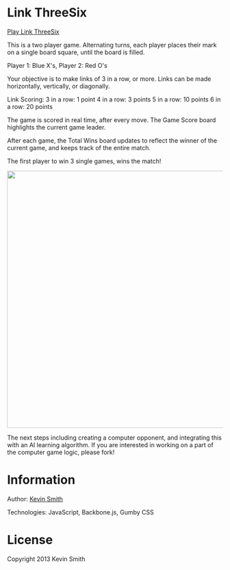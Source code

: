 Link ThreeSix
==================

<a href="http://kevinhamiltonsmith.com/linkthreesix">Play Link ThreeSix</a>

This is a two player game. Alternating turns, each player places their mark on a single board square, until the board is filled.

Player 1: Blue X's, Player 2: Red O's

Your objective is to make links of 3 in a row, or more. Links can be made horizontally, vertically, or diagonally.

Link Scoring:
3 in a row: 1 point
4 in a row: 3 points
5 in a row: 10 points
6 in a row: 20 points

The game is scored in real time, after every move. The Game Score board highlights the current game leader.

After each game, the Total Wins board updates to reflect the winner of the current game, and keeps track of the entire match.

The first player to win 3 single games, wins the match!

<img src="http://kevinhamiltonsmith.com/wp-content/uploads/2013/07/link-threesix.jpg" width="600" />

The next steps including creating a computer opponent, and integrating this with an AI learning algorithm. If you are interested in working on a part of the computer game logic, please fork!

Information
==================
Author: <a href="http://kevinhamiltonsmith.com">Kevin Smith</a>

Technologies: JavaScript, Backbone.js, Gumby CSS

License
==================
Copyright 2013 Kevin Smith

